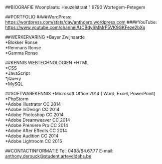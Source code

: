 ##BIOGRAFIE
Woonplaats: 
Heuzelstraat 1
9790 Wortegem-Petegem

##PORTFOLIO
####WordPress:
https://wordpress.com/stats/day/anthdero.wordpress.com
####YouTube:
https://www.youtube.com/channel/UCBdy6MMrF5VK9GKFeze2bXg

##WERKERVARING
*Bayer Zwijnaarde   
*Blokker Ronse  
*Renmans Ronse  
*Gamma Ronse  

##KENNIS WEBTECHNOLOGIËN
*HTML  
*CSS  
*JavaScript  
*jQuery  
*MySQL  

##SOFTWAREKENNIS
*Microsoft Office 2014 ( Word, Excel, PowerPoint)  
*PhpStorm  
*Adobe Illustrator CC 2014  
*Adobe InDesign CC 2014  
*Adobe Photoshop CC 2014  
*Adobe Dreamweaver CC 2014  
*Adobe Premiere Pro CC 2014  
*Adobe After Effects CC 2014  
*Adobe Audition CC 2014  
*Adobe Lightroom CC 2015  

##CONTACTINFORMATIE
Tel: 0498/64.67.77
E-mail: anthony.derouck@student.arteveldehs.be
